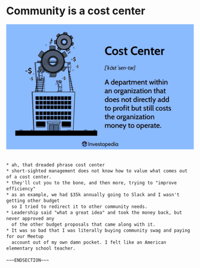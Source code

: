 <!SLIDE >
# Community is a cost center

![Cost center definition](/_images/cost_center.jpg)

~~~SECTION:notes~~~

* ah, that dreaded phrase cost center
* short-sighted management does not know how to value what comes out of a cost center.
* they'll cut you to the bone, and then more, trying to "improve efficiency"
* as an example, we had $35k annually going to Slack and I wasn't getting other budget
  so I tried to redirect it to other community needs.
* Leadership said "what a great idea" and took the money back, but never approved any
  of the other budget proposals that came along with it.
* It was so bad that I was literally buying community swag and paying for our Meetup
  account out of my own damn pocket. I felt like an American elementary school teacher.

~~~ENDSECTION~~~
